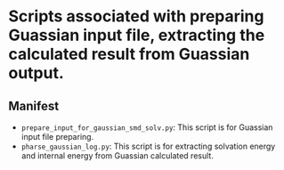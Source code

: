 # Scripts associated with preparing Guassian input file, extracting the calculated result from Guassian output.

## Manifest

* `prepare_input_for_gaussian_smd_solv.py`: This script is for Guassian input file preparing.
* `pharse_gaussian_log.py`: This script is for extracting solvation energy and internal energy from Guassian calculated result.
